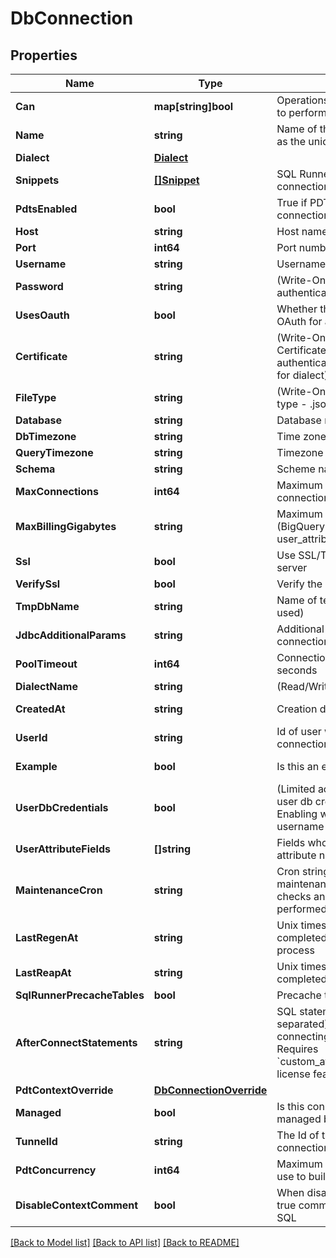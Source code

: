 # DbConnection

## Properties

Name | Type | Description | Notes
------------ | ------------- | ------------- | -------------
**Can** | **map[string]bool** | Operations the current user is able to perform on this object | [optional] [readonly] 
**Name** | **string** | Name of the connection. Also used as the unique identifier | [optional] 
**Dialect** | [**Dialect**](Dialect.md) |  | [optional] 
**Snippets** | [**[]Snippet**](Snippet.md) | SQL Runner snippets for this connection | [optional] [readonly] 
**PdtsEnabled** | **bool** | True if PDTs are enabled on this connection | [optional] [readonly] 
**Host** | **string** | Host name/address of server | [optional] 
**Port** | **int64** | Port number on server | [optional] 
**Username** | **string** | Username for server authentication | [optional] 
**Password** | **string** | (Write-Only) Password for server authentication | [optional] 
**UsesOauth** | **bool** | Whether the connection uses OAuth for authentication. | [optional] [readonly] 
**Certificate** | **string** | (Write-Only) Base64 encoded Certificate body for server authentication (when appropriate for dialect). | [optional] 
**FileType** | **string** | (Write-Only) Certificate keyfile type - .json or .p12 | [optional] 
**Database** | **string** | Database name | [optional] 
**DbTimezone** | **string** | Time zone of database | [optional] 
**QueryTimezone** | **string** | Timezone to use in queries | [optional] 
**Schema** | **string** | Scheme name | [optional] 
**MaxConnections** | **int64** | Maximum number of concurrent connection to use | [optional] 
**MaxBillingGigabytes** | **string** | Maximum size of query in GBs (BigQuery only, can be a user_attribute name) | [optional] 
**Ssl** | **bool** | Use SSL/TLS when connecting to server | [optional] 
**VerifySsl** | **bool** | Verify the SSL | [optional] 
**TmpDbName** | **string** | Name of temporary database (if used) | [optional] 
**JdbcAdditionalParams** | **string** | Additional params to add to JDBC connection string | [optional] 
**PoolTimeout** | **int64** | Connection Pool Timeout, in seconds | [optional] 
**DialectName** | **string** | (Read/Write) SQL Dialect name | [optional] 
**CreatedAt** | **string** | Creation date for this connection | [optional] [readonly] 
**UserId** | **string** | Id of user who last modified this connection configuration | [optional] [readonly] 
**Example** | **bool** | Is this an example connection? | [optional] [readonly] 
**UserDbCredentials** | **bool** | (Limited access feature) Are per user db credentials enabled. Enabling will remove previously set username and password | [optional] 
**UserAttributeFields** | **[]string** | Fields whose values map to user attribute names | [optional] 
**MaintenanceCron** | **string** | Cron string specifying when maintenance such as PDT trigger checks and drops should be performed | [optional] 
**LastRegenAt** | **string** | Unix timestamp at start of last completed PDT trigger check process | [optional] [readonly] 
**LastReapAt** | **string** | Unix timestamp at start of last completed PDT reap process | [optional] [readonly] 
**SqlRunnerPrecacheTables** | **bool** | Precache tables in the SQL Runner | [optional] 
**AfterConnectStatements** | **string** | SQL statements (semicolon separated) to issue after connecting to the database. Requires &#x60;custom_after_connect_statements&#x60; license feature | [optional] 
**PdtContextOverride** | [**DbConnectionOverride**](DBConnectionOverride.md) |  | [optional] 
**Managed** | **bool** | Is this connection created and managed by Looker | [optional] [readonly] 
**TunnelId** | **string** | The Id of the ssh tunnel this connection uses | [optional] 
**PdtConcurrency** | **int64** | Maximum number of threads to use to build PDTs in parallel | [optional] 
**DisableContextComment** | **bool** | When disable_context_comment is true comment will not be added to SQL | [optional] 

[[Back to Model list]](../README.md#documentation-for-models) [[Back to API list]](../README.md#documentation-for-api-endpoints) [[Back to README]](../README.md)


